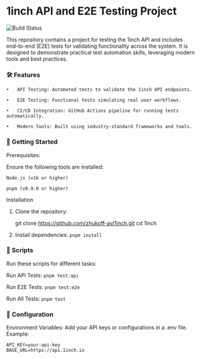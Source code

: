 # 1inch API and E2E Testing Project

![Build Status](https://github.com/zhukoff-av/1inch/actions/workflows/playwright.yml/badge.svg)

This repository contains a project for testing the 1inch API and includes end-to-end (E2E) tests for validating functionality across the system. It is designed to demonstrate practical test automation skills, leveraging modern tools and best practices.

### 🛠 Features
    •	API Testing: Automated tests to validate the 1inch API endpoints.
    
    •	E2E Testing: Functional tests simulating real user workflows.
    
    •	CI/CD Integration: GitHub Actions pipeline for running tests automatically.
    
    •	Modern Tools: Built using industry-standard frameworks and tools.

### 🚀 Getting Started

Prerequisites:

Ensure the following tools are installed:

`Node.js (v16 or higher)`

`pnpm (v8.9.0 or higher)`

Installation

1.	Clone the repository:

    git clone https://github.com/zhukoff-av/1inch.git
    cd 1inch

2.	Install dependencies:
`pnpm install`


### 📄 Scripts

Run these scripts for different tasks:

Run API Tests:
    `pnpm test:api`

Run E2E Tests:
    `pnpm test:e2e`

Run All Tests: 
    `pnpm test`

### 🔧 Configuration

Environment Variables:
Add your API keys or configurations in a .env file. 
Example:
        
    API_KEY=your-api-key
    BASE_URL=https://api.1inch.io